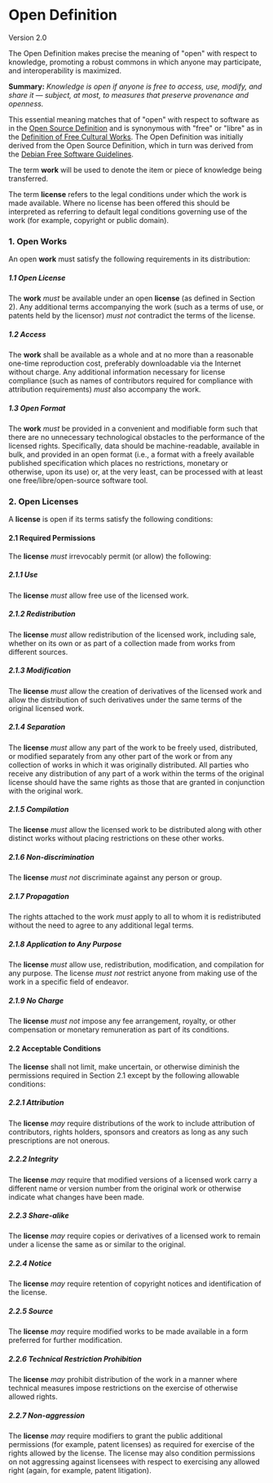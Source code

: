 # Open Definition
Version 2.0

The Open Definition makes precise the meaning of "open" with respect to knowledge, promoting a robust commons in which anyone may participate, and interoperability is maximized.

**Summary:** *Knowledge is open if anyone is free to access, use, modify, and share it — subject, at most, to measures that preserve provenance and openness.*

This essential meaning matches that of "open" with respect to software as in the [Open Source Definition](http://www.opensource.org/docs/osd) and is synonymous with "free" or "libre" as in the [Definition of Free Cultural Works](http://freedomdefined.org). The Open Definition was initially derived from the Open Source Definition, which in turn was derived from the [Debian Free Software Guidelines](http://www.debian.org/social_contract).

The term **work** will be used to denote the item or piece of knowledge being transferred.

The term **license** refers to the legal conditions under which the work is
made available. Where no license has been offered this should be interpreted
as referring to default legal conditions governing use of the work (for 
example, copyright or public domain).

### 1. Open Works

An open **work** must satisfy the following requirements in its distribution:

##### 1.1 Open License

The **work** *must* be available under an open **license** (as defined in Section 2).
Any additional terms accompanying the work (such as a terms of use, or patents held by the licensor) *must not* 
contradict the terms of the license.

##### 1.2 Access

The **work** shall be available as a whole and at no more than a reasonable 
one-time reproduction cost, preferably downloadable via the Internet without charge.
Any additional information necessary for license compliance (such as names of 
contributors required for compliance with attribution requirements) *must* also 
accompany the work.

##### 1.3 Open Format

The **work** *must* be provided in a convenient and modifiable form such
that there are no unnecessary technological obstacles to the performance of the
licensed rights. Specifically, data should be machine-readable, available in
bulk, and provided in an open format (i.e., a format with a freely available
published specification which places no restrictions, monetary or otherwise, upon
its use) or, at the very least, can be processed with at least one free/libre/open-source
software tool.


### 2. Open Licenses

A **license** is open if its terms satisfy the following conditions:

#### 2.1 Required Permissions

The **license** *must* irrevocably permit (or allow) the following:

##### 2.1.1 Use

The **license** *must* allow free use of the licensed work.

##### 2.1.2 Redistribution

The **license** *must* allow redistribution of the licensed work, 
including sale, whether on its own or as part of a collection made from 
works from different sources.

##### 2.1.3 Modification

The **license** *must* allow the creation of derivatives of the licensed 
work and allow the distribution of such derivatives under the same
terms of the original licensed work.

##### 2.1.4 Separation

The **license** *must* allow any part of the work
to be freely used, distributed, or modified separately from any other part 
of the work or from any collection of works in which it was originally 
distributed. All parties who receive any distribution of any part of
a work within the terms of the original license should have the same rights
as those that are granted in conjunction with the original work.

##### 2.1.5 Compilation

The **license** *must* allow the licensed work to be distributed along 
with other distinct works without placing restrictions on these other works.

##### 2.1.6 Non-discrimination

The **license** *must not* discriminate against any person or group.

##### 2.1.7 Propagation

The rights attached to the work *must* apply to all to whom it is redistributed 
without the need to agree to any additional legal terms.

##### 2.1.8 Application to Any Purpose

The **license** *must* allow use, redistribution, modification, and 
compilation for any purpose. The license *must not* restrict anyone
from making use of the work in a specific field of endeavor.

##### 2.1.9 No Charge

The **license** *must not* impose any fee arrangement, royalty, or other
compensation or monetary remuneration as part of its conditions.

#### 2.2 Acceptable Conditions

The **license** shall not limit, make uncertain, or otherwise diminish the permissions 
required in Section 2.1 except by the following allowable conditions:

##### 2.2.1 Attribution

The **license** *may* require distributions of the work to include attribution
of contributors, rights holders, sponsors and creators as long as
any such prescriptions are not onerous.

##### 2.2.2 Integrity

The **license** *may* require that modified versions of a licensed work
carry a different name or version number from the original work or 
otherwise indicate what changes have been made. 

##### 2.2.3 Share-alike

The **license** *may* require copies or derivatives of a licensed work to remain
under a license the same as or similar to the original.

##### 2.2.4 Notice

The **license** *may* require retention of copyright notices and identification of the license.

##### 2.2.5 Source

The **license** *may* require modified works to be made available in a form preferred for further modification.

##### 2.2.6 Technical Restriction Prohibition

The **license** *may* prohibit distribution of the work in a manner where technical measures impose restrictions on the exercise of otherwise allowed rights.

##### 2.2.7 Non-aggression

The **license** *may* require modifiers to grant the public additional permissions (for example, patent licenses) as required for exercise of the rights allowed by the license. The license may also condition permissions on not aggressing against licensees with respect to exercising any allowed right (again, for example, patent litigation).
